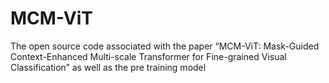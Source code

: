 # MCM-ViT
The open source code associated with the paper “MCM-ViT: Mask-Guided Context-Enhanced Multi-scale Transformer for Fine-grained Visual Classification” as well as the pre training model
